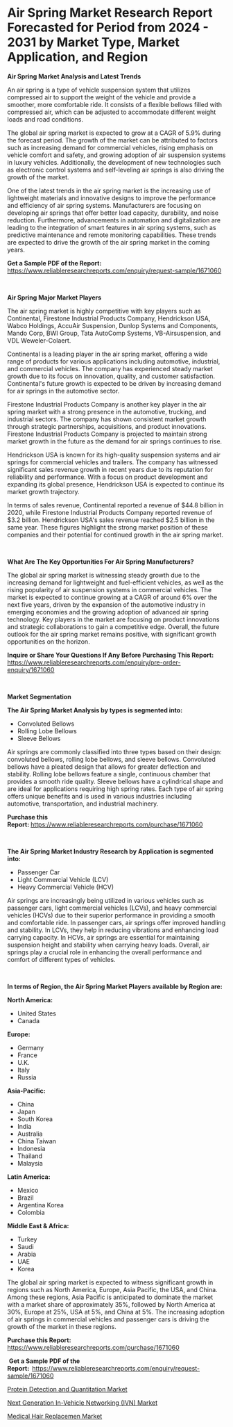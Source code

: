 <p><h1>Air Spring Market Research Report Forecasted for Period from 2024 -  2031 by Market Type, Market Application, and Region</h1></p><p><strong>Air Spring Market Analysis and Latest Trends</strong></p>
<p><p>An air spring is a type of vehicle suspension system that utilizes compressed air to support the weight of the vehicle and provide a smoother, more comfortable ride. It consists of a flexible bellows filled with compressed air, which can be adjusted to accommodate different weight loads and road conditions.</p><p>The global air spring market is expected to grow at a CAGR of 5.9% during the forecast period. The growth of the market can be attributed to factors such as increasing demand for commercial vehicles, rising emphasis on vehicle comfort and safety, and growing adoption of air suspension systems in luxury vehicles. Additionally, the development of new technologies such as electronic control systems and self-leveling air springs is also driving the growth of the market.</p><p>One of the latest trends in the air spring market is the increasing use of lightweight materials and innovative designs to improve the performance and efficiency of air spring systems. Manufacturers are focusing on developing air springs that offer better load capacity, durability, and noise reduction. Furthermore, advancements in automation and digitalization are leading to the integration of smart features in air spring systems, such as predictive maintenance and remote monitoring capabilities. These trends are expected to drive the growth of the air spring market in the coming years.</p></p>
<p><strong>Get a Sample PDF of the Report:&nbsp;</strong> <a href="https://www.reliableresearchreports.com/enquiry/request-sample/1671060">https://www.reliableresearchreports.com/enquiry/request-sample/1671060</a></p>
<p>&nbsp;</p>
<p><strong>Air Spring Major Market Players</strong></p>
<p><p>The air spring market is highly competitive with key players such as Continental, Firestone Industrial Products Company, Hendrickson USA, Wabco Holdings, AccuAir Suspension, Dunlop Systems and Components, Mando Corp, BWI Group, Tata AutoComp Systems, VB-Airsuspension, and VDL Weweler-Colaert.</p><p>Continental is a leading player in the air spring market, offering a wide range of products for various applications including automotive, industrial, and commercial vehicles. The company has experienced steady market growth due to its focus on innovation, quality, and customer satisfaction. Continental's future growth is expected to be driven by increasing demand for air springs in the automotive sector.</p><p>Firestone Industrial Products Company is another key player in the air spring market with a strong presence in the automotive, trucking, and industrial sectors. The company has shown consistent market growth through strategic partnerships, acquisitions, and product innovations. Firestone Industrial Products Company is projected to maintain strong market growth in the future as the demand for air springs continues to rise.</p><p>Hendrickson USA is known for its high-quality suspension systems and air springs for commercial vehicles and trailers. The company has witnessed significant sales revenue growth in recent years due to its reputation for reliability and performance. With a focus on product development and expanding its global presence, Hendrickson USA is expected to continue its market growth trajectory.</p><p>In terms of sales revenue, Continental reported a revenue of $44.8 billion in 2020, while Firestone Industrial Products Company reported revenue of $3.2 billion. Hendrickson USA's sales revenue reached $2.5 billion in the same year. These figures highlight the strong market position of these companies and their potential for continued growth in the air spring market.</p></p>
<p>&nbsp;</p>
<p><strong>What Are The Key Opportunities For Air Spring Manufacturers?</strong></p>
<p><p>The global air spring market is witnessing steady growth due to the increasing demand for lightweight and fuel-efficient vehicles, as well as the rising popularity of air suspension systems in commercial vehicles. The market is expected to continue growing at a CAGR of around 6% over the next five years, driven by the expansion of the automotive industry in emerging economies and the growing adoption of advanced air spring technology. Key players in the market are focusing on product innovations and strategic collaborations to gain a competitive edge. Overall, the future outlook for the air spring market remains positive, with significant growth opportunities on the horizon.</p></p>
<p><strong>Inquire or Share Your Questions If Any Before Purchasing This Report:</strong> <a href="https://www.reliableresearchreports.com/enquiry/pre-order-enquiry/1671060">https://www.reliableresearchreports.com/enquiry/pre-order-enquiry/1671060</a></p>
<p>&nbsp;</p>
<p><strong>Market Segmentation</strong></p>
<p><strong>The Air Spring Market Analysis by types is segmented into:</strong></p>
<p><ul><li>Convoluted Bellows</li><li>Rolling Lobe Bellows</li><li>Sleeve Bellows</li></ul></p>
<p><p>Air springs are commonly classified into three types based on their design: convoluted bellows, rolling lobe bellows, and sleeve bellows. Convoluted bellows have a pleated design that allows for greater deflection and stability. Rolling lobe bellows feature a single, continuous chamber that provides a smooth ride quality. Sleeve bellows have a cylindrical shape and are ideal for applications requiring high spring rates. Each type of air spring offers unique benefits and is used in various industries including automotive, transportation, and industrial machinery.</p></p>
<p><strong>Purchase this Report:&nbsp;</strong><a href="https://www.reliableresearchreports.com/purchase/1671060">https://www.reliableresearchreports.com/purchase/1671060</a></p>
<p>&nbsp;</p>
<p><strong>The Air Spring Market Industry Research by Application is segmented into:</strong></p>
<p><ul><li>Passenger Car</li><li>Light Commercial Vehicle (LCV)</li><li>Heavy Commercial Vehicle (HCV)</li></ul></p>
<p><p>Air springs are increasingly being utilized in various vehicles such as passenger cars, light commercial vehicles (LCVs), and heavy commercial vehicles (HCVs) due to their superior performance in providing a smooth and comfortable ride. In passenger cars, air springs offer improved handling and stability. In LCVs, they help in reducing vibrations and enhancing load carrying capacity. In HCVs, air springs are essential for maintaining suspension height and stability when carrying heavy loads. Overall, air springs play a crucial role in enhancing the overall performance and comfort of different types of vehicles.</p></p>
<p>&nbsp;</p>
<p><strong>In terms of Region, the Air Spring Market Players available by Region are:</strong></p>
<p>
    <p> <strong> North America: </strong>
        <ul>
            <li>United States</li>
            <li>Canada</li>
        </ul>
        </p> 
    <p> <strong> Europe: </strong>
        <ul>
            <li>Germany</li>
            <li>France</li>
            <li>U.K.</li>
            <li>Italy</li>
            <li>Russia</li>
        </ul>
        </p> 
    <p> <strong> Asia-Pacific: </strong>
        <ul>
            <li>China</li>
            <li>Japan</li>
            <li>South Korea</li>
            <li>India</li>
            <li>Australia</li>
            <li>China Taiwan</li>
            <li>Indonesia</li>
            <li>Thailand</li>
            <li>Malaysia</li>
        </ul>
        </p> 
    <p> <strong> Latin America: </strong>
        <ul>
            <li>Mexico</li>
            <li>Brazil</li>
            <li>Argentina Korea</li>
            <li>Colombia</li>
        </ul>
        </p> 
    <p> <strong> Middle East & Africa: </strong>
        <ul>
            <li>Turkey</li>
            <li>Saudi</li>
            <li>Arabia</li>
            <li>UAE</li>
            <li>Korea</li>
        </ul>
    </p>
    </p>
<p><p>The global air spring market is expected to witness significant growth in regions such as North America, Europe, Asia Pacific, the USA, and China. Among these regions, Asia Pacific is anticipated to dominate the market with a market share of approximately 35%, followed by North America at 30%, Europe at 25%, USA at 5%, and China at 5%. The increasing adoption of air springs in commercial vehicles and passenger cars is driving the growth of the market in these regions.</p></p>
<p><strong>Purchase this Report: </strong><a href="https://www.reliableresearchreports.com/purchase/1671060">https://www.reliableresearchreports.com/purchase/1671060</a></p>
<p>&nbsp;<strong>Get a Sample PDF of the Report:&nbsp;&nbsp;</strong><a href="https://www.reliableresearchreports.com/enquiry/request-sample/1671060">https://www.reliableresearchreports.com/enquiry/request-sample/1671060</a></p>
<p><strong></strong></p>
<p><p><a href="https://view.publitas.com/reportprime-1/protein-detection-and-quantitation-market-research-report-reveals-the-latest-trends-and-opportunities-of-this-market-for-period-from-2023-2030/">Protein Detection and Quantitation Market</a></p><p><a href="https://view.publitas.com/reportprime-1/next-generation-in-vehicle-networking-ivn-market-size-share-trends-analysis-report-by-application-regional-outlook-competitive-strategies-and-segment-forecasts-2023-2030/">Next Generation In-Vehicle Networking (IVN) Market</a></p><p><a href="https://view.publitas.com/reportprime-1/medical-hair-replacemen-market-size-market-trends-and-growth-outlook-forecasted-for-period-from-2023-to-2030/">Medical Hair Replacemen Market</a></p></p>